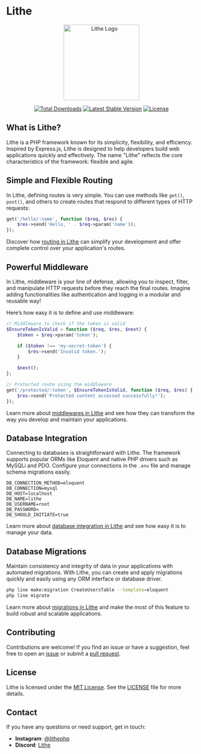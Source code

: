# Lithe

<p align="center">
  <img src="https://github.com/lithephp/.github/blob/main/lithecore.png" alt="Lithe Logo" width="200"/>
</p>

<p align="center">
  <a href="https://packagist.org/packages/lithephp/framework"><img src="https://img.shields.io/packagist/dt/lithephp/framework" alt="Total Downloads"></a>
  <a href="https://packagist.org/packages/lithephp/framework"><img src="https://img.shields.io/packagist/v/lithephp/framework" alt="Latest Stable Version"></a>
  <a href="https://packagist.org/packages/lithephp/framework"><img src="https://img.shields.io/packagist/l/lithephp/framework" alt="License"></a>
</p>

## What is Lithe?

Lithe is a PHP framework known for its simplicity, flexibility, and efficiency. Inspired by Express.js, Lithe is designed to help developers build web applications quickly and effectively. The name "Lithe" reflects the core characteristics of the framework: flexible and agile.

## Simple and Flexible Routing

In Lithe, defining routes is very simple. You can use methods like `get()`, `post()`, and others to create routes that respond to different types of HTTP requests:

```php
get('/hello/:name', function ($req, $res) {
    $res->send('Hello, ' . $req->param('name'));
});
```

Discover how [routing in Lithe](https://lithephp.vercel.app/docs/the-basics/routing) can simplify your development and offer complete control over your application's routes.

## Powerful Middleware

In Lithe, middleware is your line of defense, allowing you to inspect, filter, and manipulate HTTP requests before they reach the final routes. Imagine adding functionalities like authentication and logging in a modular and reusable way!

Here’s how easy it is to define and use middleware:

```php
// Middleware to check if the token is valid
$EnsureTokenIsValid = function ($req, $res, $next) {
    $token = $req->param('token');

    if ($token !== 'my-secret-token') {
        $res->send('Invalid token.');
    }

    $next();
};

// Protected route using the middleware
get('/protected/:token', $EnsureTokenIsValid, function ($req, $res) {
    $res->send('Protected content accessed successfully!');
});
```

Learn more about [middlewares in Lithe](https://lithephp.vercel.app/docs/the-basics/middleware) and see how they can transform the way you develop and maintain your applications.

## Database Integration

Connecting to databases is straightforward with Lithe. The framework supports popular ORMs like Eloquent and native PHP drivers such as MySQLi and PDO. Configure your connections in the `.env` file and manage schema migrations easily.

```
DB_CONNECTION_METHOD=eloquent
DB_CONNECTION=mysql
DB_HOST=localhost
DB_NAME=lithe
DB_USERNAME=root
DB_PASSWORD=
DB_SHOULD_INITIATE=true
```

Learn more about [database integration in Lithe](https://lithephp.vercel.app/docs/database/integration) and see how easy it is to manage your data.

## Database Migrations

Maintain consistency and integrity of data in your applications with automated migrations. With Lithe, you can create and apply migrations quickly and easily using any ORM interface or database driver.

```bash
php line make:migration CreateUsersTable --template=eloquent
php line migrate
```

Learn more about [migrations in Lithe](https://lithephp.vercel.app/docs/database/migrations) and make the most of this feature to build robust and scalable applications.

## Contributing

Contributions are welcome! If you find an issue or have a suggestion, feel free to open an [issue](https://github.com/lithephp/framework/issues) or submit a [pull request](https://github.com/lithephp/framework/pulls).

## License

Lithe is licensed under the [MIT License](https://opensource.org/licenses/MIT). See the [LICENSE](LICENSE) file for more details.

## Contact

If you have any questions or need support, get in touch:

- **Instagram**: [@lithephp](https://instagram.com/lithephp)
- **Discord**: [Lithe](https://discord.gg/cQekmzAB)